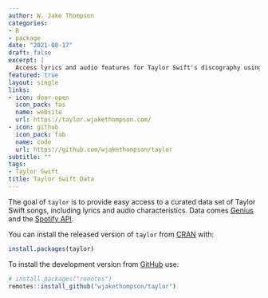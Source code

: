 ```yaml
---
author: W. Jake Thompson
categories:
- R
- package
date: "2021-08-17"
draft: false
excerpt: |
  Access lyrics and audio features for Taylor Swift's discography using the `taylor` package.
featured: true
layout: single
links:
- icon: door-open
  icon_pack: fas
  name: website
  url: https://taylor.wjakethompson.com/
- icon: github
  icon_pack: fab
  name: code
  url: https://github.com/wjakethompson/taylor
subtitle: ""
tags:
- Taylor Swift
title: Taylor Swift Data
---
```


The goal of `taylor` is to provide easy access to a curated data set of Taylor Swift songs, including lyrics and audio characteristics. Data comes [Genius](https://genius.com/artists/Taylor-swift) and the [Spotify API](https://open.spotify.com/artist/06HL4z0CvFAxyc27GXpf02).

You can install the released version of `taylor` from [CRAN](https://cran.r-project.org/) with:

``` r
install.packages(taylor)
```

To install the development version from [GitHub](https://github.com/) use:

``` r
# install.packages("remotes")
remotes::install_github("wjakethompson/taylor")
```
